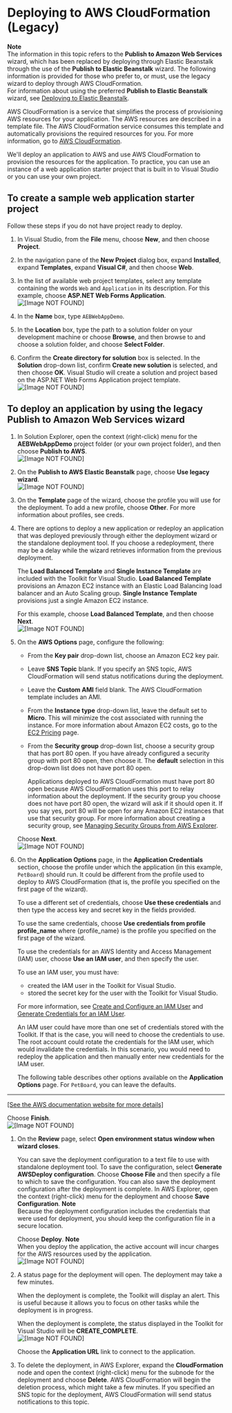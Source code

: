 # Deploying to AWS CloudFormation \(Legacy\)<a name="deployment-cloudform"></a>

**Note**  
The information in this topic refers to the **Publish to Amazon Web Services** wizard, which has been replaced by deploying through Elastic Beanstalk through the use of the **Publish to Elastic Beanstalk** wizard\. The following information is provided for those who prefer to, or must, use the legacy wizard to deploy through AWS CloudFormation\.  
For information about using the preferred **Publish to Elastic Beanstalk** wizard, see [Deploying to Elastic Beanstalk](deployment-beanstalk.md#tkv-deploy-beanstalk)\.

AWS CloudFormation is a service that simplifies the process of provisioning AWS resources for your application\. The AWS resources are described in a template file\. The AWS CloudFormation service consumes this template and automatically provisions the required resources for you\. For more information, go to [AWS CloudFormation](https://aws.amazon.com/cloudformation/)\.

We'll deploy an application to AWS and use AWS CloudFormation to provision the resources for the application\. To practice, you can use an instance of a web application starter project that is built in to Visual Studio or you can use your own project\.

## To create a sample web application starter project<a name="to-create-a-sample-web-application-starter-project"></a>

Follow these steps if you do not have project ready to deploy\.

1. In Visual Studio, from the **File** menu, choose **New**, and then choose **Project**\.

1. In the navigation pane of the **New Project** dialog box, expand **Installed**, expand **Templates**, expand **Visual C\#**, and then choose **Web**\.

1. In the list of available web project templates, select any template containing the words `Web` and `Application` in its description\. For this example, choose **ASP\.NET Web Forms Application**\.  
![\[Image NOT FOUND\]](http://docs.aws.amazon.com/toolkit-for-visual-studio/latest/user-guide/images/tkv-new-web-project-console.png)

1. In the **Name** box, type `AEBWebAppDemo`\.

1. In the **Location** box, type the path to a solution folder on your development machine or choose **Browse**, and then browse to and choose a solution folder, and choose **Select Folder**\.

1. Confirm the **Create directory for solution** box is selected\. In the **Solution** drop\-down list, confirm **Create new solution** is selected, and then choose **OK**\. Visual Studio will create a solution and project based on the ASP\.NET Web Forms Application project template\.  
![\[Image NOT FOUND\]](http://docs.aws.amazon.com/toolkit-for-visual-studio/latest/user-guide/images/tkv-web-app-solution-explorer-console.png)

## To deploy an application by using the legacy Publish to Amazon Web Services wizard<a name="to-deploy-an-application-by-using-the-legacy-publish-to-amazon-web-services-wizard"></a>

1. In Solution Explorer, open the context \(right\-click\) menu for the **AEBWebAppDemo** project folder \(or your own project folder\), and then choose **Publish to AWS**\.  
![\[Image NOT FOUND\]](http://docs.aws.amazon.com/toolkit-for-visual-studio/latest/user-guide/images/tkv-publish-to-aws-console.png)

1. On the **Publish to AWS Elastic Beanstalk** page, choose **Use legacy wizard**\.  
![\[Image NOT FOUND\]](http://docs.aws.amazon.com/toolkit-for-visual-studio/latest/user-guide/images/tkv-use-legacy-wizard-console.png)

1. On the **Template** page of the wizard, choose the profile you will use for the deployment\. To add a new profile, choose **Other**\. For more information about profiles, see creds\.

1. There are options to deploy a new application or redeploy an application that was deployed previously through either the deployment wizard or the standalone deployment tool\. If you choose a redeployment, there may be a delay while the wizard retrieves information from the previous deployment\.

   The **Load Balanced Template** and **Single Instance Template** are included with the Toolkit for Visual Studio\. **Load Balanced Template** provisions an Amazon EC2 instance with an Elastic Load Balancing load balancer and an Auto Scaling group\. **Single Instance Template** provisions just a single Amazon EC2 instance\.

   For this example, choose **Load Balanced Template**, and then choose **Next**\.  
![\[Image NOT FOUND\]](http://docs.aws.amazon.com/toolkit-for-visual-studio/latest/user-guide/images/tkv-cloudform-pub-dlg.png)

1. On the **AWS Options** page, configure the following:
   + From the **Key pair** drop\-down list, choose an Amazon EC2 key pair\.
   + Leave **SNS Topic** blank\. If you specify an SNS topic, AWS CloudFormation will send status notifications during the deployment\.
   + Leave the **Custom AMI** field blank\. The AWS CloudFormation template includes an AMI\.
   + From the **Instance type** drop\-down list, leave the default set to **Micro**\. This will minimize the cost associated with running the instance\. For more information about Amazon EC2 costs, go to the [EC2 Pricing](https://aws.amazon.com/ec2/pricing/) page\.
   + From the **Security group** drop\-down list, choose a security group that has port 80 open\. If you have already configured a security group with port 80 open, then choose it\. The **default** selection in this drop\-down list does not have port 80 open\.

     Applications deployed to AWS CloudFormation must have port 80 open because AWS CloudFormation uses this port to relay information about the deployment\. If the security group you choose does not have port 80 open, the wizard will ask if it should open it\. If you say yes, port 80 will be open for any Amazon EC2 instances that use that security group\. For more information about creating a security group, see [Managing Security Groups from AWS Explorer](tkv-sg-create.md)\.

   Choose **Next**\.  
![\[Image NOT FOUND\]](http://docs.aws.amazon.com/toolkit-for-visual-studio/latest/user-guide/images/tkv-cloudform-pub-options.png)

1. On the **Application Options** page, in the **Application Credentials** section, choose the profile under which the application \(in this example, `PetBoard`\) should run\. It could be different from the profile used to deploy to AWS CloudFormation \(that is, the profile you specified on the first page of the wizard\)\.

   To use a different set of credentials, choose **Use these credentials** and then type the access key and secret key in the fields provided\.

   To use the same credentials, choose **Use credentials from profile profile\_name** where \{profile\_name\} is the profile you specified on the first page of the wizard\.

   To use the credentials for an AWS Identity and Access Management \(IAM\) user, choose **Use an IAM user**, and then specify the user\.

   To use an IAM user, you must have:
   + created the IAM user in the Toolkit for Visual Studio\.
   + stored the secret key for the user with the Toolkit for Visual Studio\.

   For more information, see [Create and Configure an IAM User](tkv-iam.md#tkv-create-an-iam-user) and [Generate Credentials for an IAM User](tkv-iam.md#generate-credentials-for-an-iam-user-tkv)\.

   An IAM user could have more than one set of credentials stored with the Toolkit\. If that is the case, you will need to choose the credentials to use\. The root account could rotate the credentials for the IAM user, which would invalidate the credentials\. In this scenario, you would need to redeploy the application and then manually enter new credentials for the IAM user\.

   The following table describes other options available on the **Application Options** page\. For `PetBoard`, you can leave the defaults\.  
****    
[\[See the AWS documentation website for more details\]](http://docs.aws.amazon.com/toolkit-for-visual-studio/latest/user-guide/deployment-cloudform.html)

   Choose **Finish**\.  
![\[Image NOT FOUND\]](http://docs.aws.amazon.com/toolkit-for-visual-studio/latest/user-guide/images/tkv-cloudform-pub-creds.png)

1. On the **Review** page, select **Open environment status window when wizard closes**\.

   You can save the deployment configuration to a text file to use with standalone deployment tool\. To save the configuration, select **Generate AWSDeploy configuration**\. Choose **Choose File** and then specify a file to which to save the configuration\. You can also save the deployment configuration after the deployment is complete\. In AWS Explorer, open the context \(right\-click\) menu for the deployment and choose **Save Configuration**\.
**Note**  
Because the deployment configuration includes the credentials that were used for deployment, you should keep the configuration file in a secure location\.

   Choose **Deploy**\.
**Note**  
When you deploy the application, the active account will incur charges for the AWS resources used by the application\.  
![\[Image NOT FOUND\]](http://docs.aws.amazon.com/toolkit-for-visual-studio/latest/user-guide/images/tkv-cloudform-review-dlg.png)

1. A status page for the deployment will open\. The deployment may take a few minutes\.

   When the deployment is complete, the Toolkit will display an alert\. This is useful because it allows you to focus on other tasks while the deployment is in progress\.

   When the deployment is complete, the status displayed in the Toolkit for Visual Studio will be **CREATE\_COMPLETE**\.  
![\[Image NOT FOUND\]](http://docs.aws.amazon.com/toolkit-for-visual-studio/latest/user-guide/images/tkv-cloudform-complete-click-link.png)

   Choose the **Application URL** link to connect to the application\.

1. To delete the deployment, in AWS Explorer, expand the **CloudFormation** node and open the context \(right\-click\) menu for the subnode for the deployment and choose **Delete**\. AWS CloudFormation will begin the deletion process, which might take a few minutes\. If you specified an SNS topic for the deployment, AWS CloudFormation will send status notifications to this topic\.